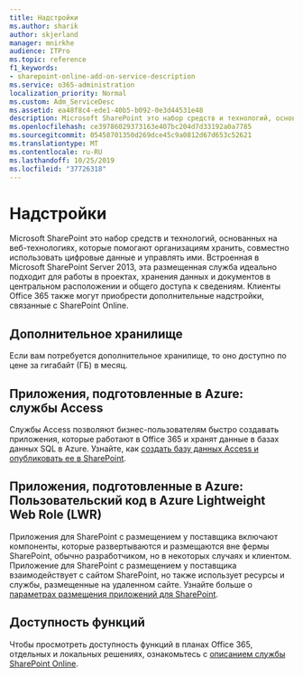 ```yaml
---
title: Надстройки
ms.author: sharik
author: skjerland
manager: mnirkhe
audience: ITPro
ms.topic: reference
f1_keywords:
- sharepoint-online-add-on-service-description
ms.service: o365-administration
localization_priority: Normal
ms.custom: Adm_ServiceDesc
ms.assetid: ea48f8c4-ede1-40b5-b092-0e3d44531e48
description: Microsoft SharePoint это набор средств и технологий, основанных на веб-технологиях, которые помогают организациям хранить, совместно использовать цифровые данные и управлять ими. Встроенная в Microsoft SharePoint Server 2013, эта размещенная служба идеально подходит для работы в проектах, хранения данных и документов в центральном расположении и общего доступа к сведениям. Клиенты Office 365 также могут приобрести дополнительные надстройки, связанные с SharePoint Online.
ms.openlocfilehash: ce39786029373163e407bc204d7d33192a0a7785
ms.sourcegitcommit: 05458701350d269dce45c9a0812d67d653c52621
ms.translationtype: MT
ms.contentlocale: ru-RU
ms.lasthandoff: 10/25/2019
ms.locfileid: "37726318"
---
```

# <a name="add-ons"></a>Надстройки

Microsoft SharePoint это набор средств и технологий, основанных на веб-технологиях, которые помогают организациям хранить, совместно использовать цифровые данные и управлять ими. Встроенная в Microsoft SharePoint Server 2013, эта размещенная служба идеально подходит для работы в проектах, хранения данных и документов в центральном расположении и общего доступа к сведениям. Клиенты Office 365 также могут приобрести дополнительные надстройки, связанные с SharePoint Online.
  
## <a name="additional-storage"></a>Дополнительное хранилище

Если вам потребуется дополнительное хранилище, то оно доступно по цене за гигабайт (ГБ) в месяц.
  
## <a name="azure-provisioned-apps-access-services"></a>Приложения, подготовленные в Azure: службы Access

Службы Access позволяют бизнес-пользователям быстро создавать приложения, которые работают в Office 365 и хранят данные в базах данных SQL в Azure. Узнайте, как [создать базу данных Access и опубликовать ее в SharePoint](https://go.microsoft.com/fwlink/p/?LinkID=393754).
  
## <a name="azure-provisioned-apps-custom-code-in-azure-lightweight-web-role-lwr"></a>Приложения, подготовленные в Azure: Пользовательский код в Azure Lightweight Web Role (LWR)

Приложения для SharePoint с размещением у поставщика включают компоненты, которые развертываются и размещаются вне фермы SharePoint, обычно разработчиком, но в некоторых случаях и клиентом. Приложение для SharePoint с размещением у поставщика взаимодействует с сайтом SharePoint, но также использует ресурсы и службы, размещенные на удаленном сайте. Узнайте больше о [параметрах размещения приложений для SharePoint](https://go.microsoft.com/fwlink/?LinkId=271314).
  
## <a name="feature-availability"></a>Доступность функций

Чтобы просмотреть доступность функций в планах Office 365, отдельных и локальных решениях, ознакомьтесь с [описанием службы SharePoint Online](sharepoint-online-service-description.md).
  